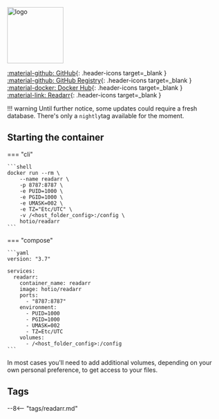 <img src="https://hotio.dev/img/readarr.png" alt="logo" height="130" width="130">

[:material-github: GitHub](https://github.com/hotio/readarr){: .header-icons target=_blank }  
[:material-github: GitHub Registry](https://github.com/orgs/hotio/packages/container/package/readarr){: .header-icons target=_blank }  
[:material-docker: Docker Hub](https://hub.docker.com/r/hotio/readarr){: .header-icons target=_blank }  
[:material-link: Readarr](https://github.com/readarr/readarr){: .header-icons target=_blank }  

!!! warning
    Until further notice, some updates could require a fresh database.
    There's only a `nightly`tag available for the moment.

## Starting the container

=== "cli"

    ```shell
    docker run --rm \
        --name readarr \
        -p 8787:8787 \
        -e PUID=1000 \
        -e PGID=1000 \
        -e UMASK=002 \
        -e TZ="Etc/UTC" \
        -v /<host_folder_config>:/config \
        hotio/readarr
    ```

=== "compose"

    ```yaml
    version: "3.7"

    services:
      readarr:
        container_name: readarr
        image: hotio/readarr
        ports:
          - "8787:8787"
        environment:
          - PUID=1000
          - PGID=1000
          - UMASK=002
          - TZ=Etc/UTC
        volumes:
          - /<host_folder_config>:/config
    ```

In most cases you'll need to add additional volumes, depending on your own personal preference, to get access to your files.

## Tags

--8<-- "tags/readarr.md"
